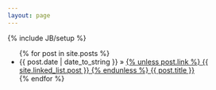 ```yaml
---
layout: page
---
```

{% include JB/setup %}

<ul class="posts">
  {% for post in site.posts %}
    <li><span>{{ post.date | date_to_string }}</span> &raquo; 
    <a href="{{ BASE_PATH }}{{ post.url }}">{% unless post.link %} {{ site.linked_list.post }} {% endunless %} {{ post.title }}</a></li>
  {% endfor %}
</ul>


